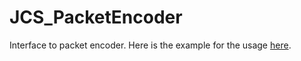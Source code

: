 # JCS_PacketEncoder

Interface to packet encoder. Here is the example for the usage 
[here](?page=Network_sl_net_sl_JCS_DefaultPacketEncoder).
